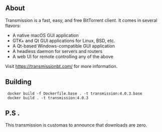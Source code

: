 ## About

Transmission is a fast, easy, and free BitTorrent client. It comes in several flavors:
  * A native macOS GUI application
  * GTK+ and Qt GUI applications for Linux, BSD, etc.
  * A Qt-based Windows-compatible GUI application
  * A headless daemon for servers and routers
  * A web UI for remote controlling any of the above
  
Visit https://transmissionbt.com/ for more information.
## Building
```
 docker build -f Dockerfile.base . -t transmission:4.0.3.base
 docker build . -t transmission:4.0.3
```

## P.S .

This transmission is customas to announce that downloads are zero.